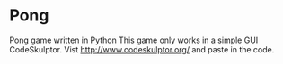 # Pong
Pong game written in Python
This game only works in a simple GUI CodeSkulptor.
Vist http://www.codeskulptor.org/ and paste in the code.
